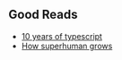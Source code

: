 
## Good Reads
- [10 years of typescript](https://devblogs.microsoft.com/typescript/ten-years-of-typescript/)
- [How superhuman grows](https://www.howtheygrow.co/p/how-superhuman-grows)
